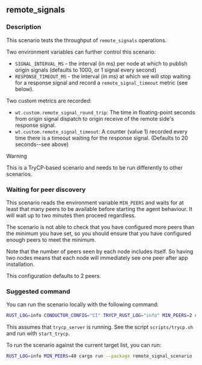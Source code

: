## remote_signals

### Description

This scenario tests the throughput of `remote_signals` operations.

Two environment variables can further control this scenario:

- `SIGNAL_INTERVAL_MS` - the interval (in ms) per node at which to publish origin signals (defaults to 1000, or 1 signal every second)
- `RESPONSE_TIMEOUT_MS` - the interval (in ms) at which we will stop waiting for a response signal and record a `remote_signal_timeout` metric (see below).

Two custom metrics are recorded:

- `wt.custom.remote_signal_round_trip`: The time in floating-point seconds from origin signal dispatch to origin receive of the remote side's response signal.
- `wt.custom.remote_signal_timeout`: A counter (value 1) recorded every time there is a timeout waiting for the response signal. (Defaults to 20 seconds--see above)

> [!WARNING]
> This is a TryCP-based scenario and needs to be run differently to other scenarios.

### Waiting for peer discovery

This scenario reads the environment variable `MIN_PEERS` and waits for at least that many peers to be available before
starting the agent behaviour. It will wait up to two minutes then proceed regardless.

The scenario is not able to check that you have configured more peers than the minimum you have set, so you should
ensure that you have configured enough peers to meet the minimum.

Note that the number of peers seen by each node includes itself. So having two nodes means that each node will 
immediately see one peer after app installation.

This configuration defaults to 2 peers.

### Suggested command

You can run the scenario locally with the following command:

```bash
RUST_LOG=info CONDUCTOR_CONFIG="CI" TRYCP_RUST_LOG="info" MIN_PEERS=2 cargo run --package remote_signals -- --targets targets-ci.yaml --instances-per-target 2 --duration 300
```

This assumes that `trycp_server` is running. See the script `scripts/trycp.sh` and run with `start_trycp`.

To run the scenario against the current target list, you can run:

```bash
RUST_LOG=info MIN_PEERS=40 cargo run --package remote_signal_scenario -- --targets targets.yaml --duration 500
```
